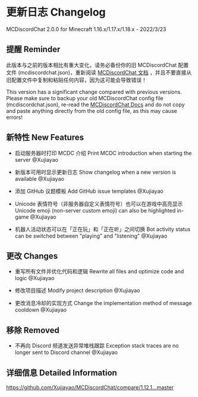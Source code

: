 # 更新日志 Changelog

MCDiscordChat 2.0.0 for Minecraft 1.16.x/1.17.x/1.18.x - 2022/3/23

## 提醒 Reminder

此版本与之前的版本相比有重大变化，请务必备份你的旧 MCDiscordChat 配置文件 (mcdiscordchat.json)，重新阅读 [MCDiscordChat 文档](https://blog.xujiayao.top/posts/4ba0a17a/) ，并且不要直接从旧配置文件中复制和粘贴任何内容，因为这可能会导致错误！

This version has a significant change compared with previous versions. Please make sure to backup your old MCDiscordChat config file (mcdiscordchat.json), re-read the [MCDiscordChat Docs](https://blog.xujiayao.top/posts/4ba0a17a/) and do not copy and paste anything directly from the old config file, as this may cause errors!

## 新特性 New Features

- 启动服务器时打印 MCDC 介绍
  Print MCDC introduction when starting the server
  @Xujiayao

- 新版本可用时显示更新日志
  Show changelog when a new version is available
  @Xujiayao

- 添加 GitHub 议题模板
  Add GitHub issue templates
  @Xujiayao

- Unicode 表情符号（非服务器自定义表情符号）也可以在游戏中高亮显示
  Unicode emoji (non-server custom emoji) can also be highlighted in-game
  @Xujiayao

- 机器人活动状态可以在「正在玩」和「正在听」之间切换
  Bot activity status can be switched between "playing" and "listening"
  @Xujiayao

## 更改 Changes

- 重写所有文件并优化代码和逻辑
  Rewrite all files and optimize code and logic
  @Xujiayao

- 修改项目描述
  Modify project description
  @Xujiayao

- 更改消息冷却的实现方式
  Change the implementation method of message cooldown
  @Xujiayao

## 移除 Removed

- 不再向 Discord 频道发送异常堆栈跟踪
  Exception stack traces are no longer sent to Discord channel
  @Xujiayao

## 详细信息 Detailed Information

https://github.com/Xujiayao/MCDiscordChat/compare/1.12.1...master